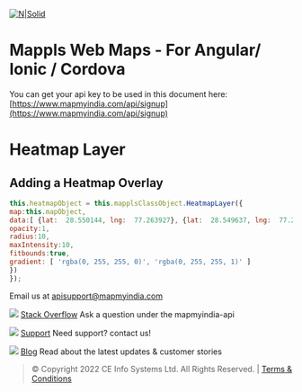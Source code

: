 [![N|Solid](https://about.mappls.com/images/mappls-logo.svg)](https://www.mapmyindia.com/api/)  

# Mappls Web Maps - For Angular/ Ionic / Cordova

You can get your api key to be used in this document here: [https://www.mapmyindia.com/api/signup](https://www.mapmyindia.com/api/signup)  


#  Heatmap Layer


## Adding a Heatmap Overlay
  
```js
this.heatmapObject = this.mapplsClassObject.HeatmapLayer({
map:this.mapObject,
data:[ {lat:  28.550144, lng:  77.263927}, {lat:  28.549637, lng:  77.264144} ],
opacity:1,
radius:10,
maxIntensity:10,
fitbounds:true,
gradient: [ 'rgba(0, 255, 255, 0)', 'rgba(0, 255, 255, 1)' ]
})
});
```

Email us at [apisupport@mapmyindia.com](mailto:apisupport@mapmyindia.com)

![](https://www.mapmyindia.com/api/img/icons/stack-overflow.png)
[Stack Overflow](https://stackoverflow.com/questions/tagged/mapmyindia-api)
Ask a question under the mapmyindia-api

![](https://www.mapmyindia.com/api/img/icons/support.png)
[Support](https://www.mapmyindia.com/api/index.php#f_cont)
Need support? contact us!

![](https://www.mapmyindia.com/api/img/icons/blog.png)
[Blog](http://www.mapmyindia.com/blog/)
Read about the latest updates & customer stories


> © Copyright 2022 CE Info Systems Ltd. All Rights Reserved. | [Terms & Conditions](http://www.mapmyindia.com/api/terms-&-conditions)